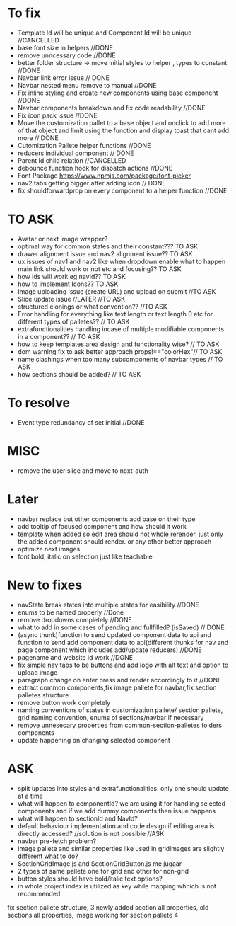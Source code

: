 # To fix

- Template Id will be unique and Component Id will be unique //CANCELLED
- base font size in helpers //DONE
- remove unncessary code //DONE
- better folder structure -> move initial styles to helper , types to constant //DONE
- Navbar link error issue // DONE
- Navbar nested menu remove to manual //DONE
- Fix inline styling and create new components using base component //DONE
- Navbar components breakdown and fix code readability //DONE
- Fix icon pack issue //DONE
- Move the customization pallet to a base object and onclick to add more of that object and limit using the function and display toast that cant add more // DONE
- Cutomization Pallete helper functions //DONE
- reducers individual component // DONE
- Parent Id child relation //CANCELLED
- debounce function hook for dispatch actions //DONE
- Font Package https://www.npmjs.com/package/font-picker
- nav2 tabs getting bigger after adding icon // DONE
- fix shouldforwardprop on every component to a helper function //DONE

# TO ASK

- Avatar or next image wrapper?
- optimal way for common states and their constant??? TO ASK
- drawer alignment issue and nav2 alignment issue?? TO ASK
- ux issues of nav1 and nav2 like when dropdown enable what to happen main link should work or not etc and focusing?? TO ASK
- how ids will work eg navId?? TO ASK
- how to implement Icons?? TO ASK
- Image uploading issue (create URL) and upload on submit //TO ASK
- Slice update issue //LATER //TO ASK
- structured clonings or what convention?? //TO ASK
- Error handling for everything like text length or text length 0 etc for different types of palletes?? // TO ASK
- extrafunctionalities handling incase of multiple modifiable components in a component?? // TO ASK
- how to keep templates area design and functionality wise? // TO ASK
- dom warning fix to ask better approach props!=="colorHex"// TO ASK
- name clashings when too many subcomponents of navbar types // TO ASK
- how sections should be added? // TO ASK

# To resolve

- Event type redundancy of set initial //DONE

# MISC

- remove the user slice and move to next-auth

# Later

- navbar replace but other components add base on their type
- add tooltip of focused component and how should it work
- template when added so edit area should not whole rerender. just only the added component should render. or any other better approach
- optimize next images
- font bold, italic on selection just like teachable

# New to fixes

- navState break states into multiple states for easibility //DONE
- enums to be named properly //Done
- remove dropdowns completely //DONE
- what to add in some cases of pending and fullfilled? (isSaved) // DONE
- (async thunk)function to send updated component data to api and function to send add component data to api(different thunks for nav and page component which includes add/update reducers) //DONE
- pagename and website id work //DONE
- fix simple nav tabs to be buttons and add logo with alt text and option to upload image
- paragraph change on enter press and render accordingly to it //DONE
- extract common components,fix image pallete for navbar,fix section palletes structure
- remove button work completely
- naming conventions of states in customization pallete/ section pallete, grid naming convention, enums of sections/navbar if necessary
- remove unnesecary properties from common-section-palletes folders components
- update happening on changing selected component

# ASK

- split updates into styles and extrafunctionalities. only one should update at a time
- what will happen to componentId? we are using it for handling selected components and if we add dummy components then issue happens
- what will happen to sectionId and NavId?
- default behaviour implementation and code design if editing area is directly accessed? //solution is not possible //ASK
- navbar pre-fetch problem?
- image pallete and similar properties like used in gridimages are slightly different what to do?
- SectionGridImage.js and SectionGridButton.js me jugaar
- 2 types of same pallete one for grid and other for non-grid
- button styles should have bold/italic text options?
- in whole project index is utilized as key while mapping whhich is not recommended

fix section pallete structure, 3 newly added section all properties, old sections all properties, image working for section pallete 4
